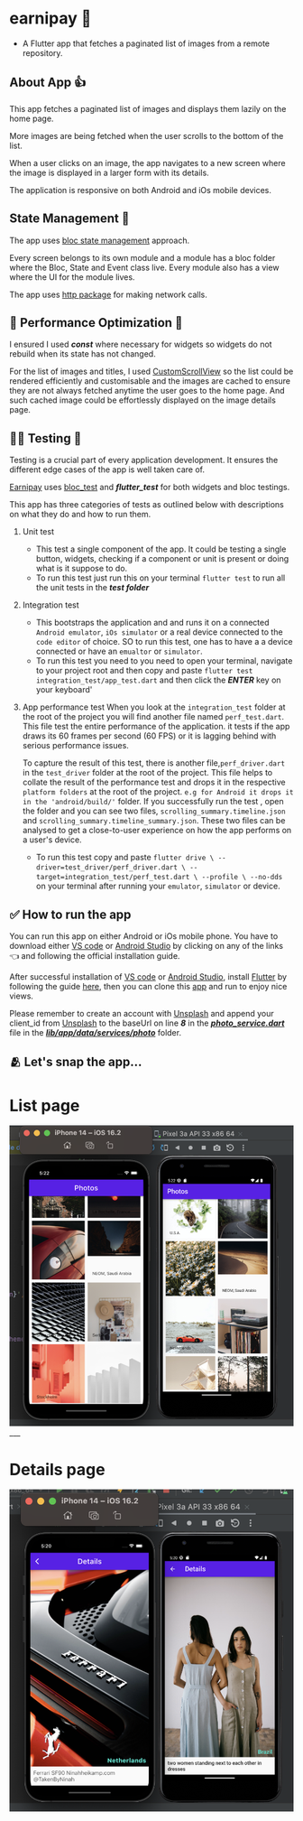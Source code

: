 # earnipay :gift_heart:

- A  Flutter app that fetches a paginated list of images from a remote repository.


## About App :+1:

This app fetches a paginated list of images and displays them lazily on the home page.

More images are being fetched when the user scrolls to the bottom of the list.

When a user clicks on an image, the app navigates to a new screen where the image is displayed in a larger form with its details.

The application is responsive on both Android and iOs mobile devices.



## State Management :star_struck:

The app uses [bloc state management](https://pub.dev/packages/flutter_bloc) approach.

Every screen belongs to its own module and a module has a bloc folder where the Bloc, State and Event class live.
Every module also has a view where the UI for the module lives.

The app uses [http package](https://pub.dev/packages/http) for making network calls.

## :muscle: Performance Optimization :muscle:

I ensured I used ***const*** where necessary for widgets so widgets do not rebuild when its state has not changed.

For the list of images and titles, I used [CustomScrollView](https://api.flutter.dev/flutter/widgets/CustomScrollView-class.html) so the list could be rendered efficiently and customisable and the images are cached to ensure they are not always fetched anytime the user goes to the home page. And such cached image could be effortlessly displayed on the image details page.

## :surfing_man: Testing :horse_racing:
Testing is a crucial part of every application development. It ensures the different edge cases of 
the app is well taken care of.

[Earnipay](https://github.com/ernestkoko/earnipay) uses [bloc_test](https://pub.dev/packages/bloc_test/example) and ***flutter_test*** for both widgets and bloc testings.

This app has three categories of tests as outlined below with descriptions on what they do and how to run them.

1. Unit test
    - This test a single component of the app. It could be testing a single button, widgets, checking if a component or unit is present or doing what is it suppose to do.
    - To run this test just run this on your terminal `flutter test` to run all the unit tests in the ***test folder***

2. Integration test
    - This bootstraps the application and and runs it on a connected `Android emulator`,  `iOs simulator` or a real device connected to the `code editor` of choice. SO to run this test, one has to have a a device connected or have an `emualtor` or `simulator`.
    - To run this test you need to you need to open your terminal, navigate to your project root and then copy and paste `flutter test integration_test/app_test.dart` and then click the ***ENTER*** key on your keyboard'

3. App performance test
    When you look at the `integration_test` folder at the root of the project you will find another 
    file named `perf_test.dart`. This file test the entire performance of the application. it tests if the app
    draws its 60 frames per second (60 FPS) or it is lagging behind with serious performance issues.
    
    To capture the result of this test, there is another file,`perf_driver.dart` in the `test_driver` folder at the root of the project.
    This file helps to collate the result of the performance test and drops it in the respective `platform folders` at the root of the project. 
    `e.g for Android it drops it in the 'android/build/'` folder. If you successfully run the test
    , open the folder and you can see two files, `scrolling_summary.timeline.json` and `scrolling_summary.timeline_summary.json`.
    These two files can be analysed to get a close-to-user experience on how the app performs on a user's device.
    - To run this test copy and paste `flutter drive \
      --driver=test_driver/perf_driver.dart \
      --target=integration_test/perf_test.dart \
      --profile \
      --no-dds` on your terminal after running your `emulator`, `simulator` or device.


## :white_check_mark: How to run the app 
You can run this app on either Android or iOs mobile phone.
You have to download either [VS code](https://code.visualstudio.com/download) or [Android Studio](https://developer.android.com/studio?gclid=CjwKCAjwvpCkBhB4EiwAujULMuW99G8v2aZbcrnfO4QFAiS7IIBnn3_dHMPOa0fSoroNEaxl-x2SmRoC-HwQAvD_BwE&gclsrc=aw.ds) by clicking on any of the links :point_left:  and following the official installation guide. 

After successful installation of [VS code](https://code.visualstudio.com/download) or [Android Studio](https://developer.android.com/studio?gclid=CjwKCAjwvpCkBhB4EiwAujULMuW99G8v2aZbcrnfO4QFAiS7IIBnn3_dHMPOa0fSoroNEaxl-x2SmRoC-HwQAvD_BwE&gclsrc=aw.ds),  install [Flutter](https://docs.flutter.dev/get-started/editor?tab=vscode) by following the guide [here](https://docs.flutter.dev/get-started/editor?tab=vscode), then you can clone this [app](https://github.com/ernestkoko/earnipay) and run to enjoy nice views.

Please remember to create an account with [Unsplash](https://unsplash.com/documentation#registering-your-application) and append your client_id from [Unsplash](https://unsplash.com/documentation#registering-your-application) to the baseUrl on line ***8*** in the [***photo_service.dart***](https://github.com/ernestkoko/earnipay/blob/main/lib/app/data/services/photo/photo_service.dart) file in the [***lib/app/data/services/photo***](https://github.com/ernestkoko/earnipay/tree/main/lib/app/data/services/photo) folder.

## :people_hugging: Let's snap the app...

# List page
![alt image1](image1.png)___

# Details page
![alt image2](image2.png)